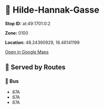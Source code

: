 # 🚉 Hilde-Hannak-Gasse


**Stop ID:** at:49:1701:0:2

**Zone:** 0100

**Location:** 48.24390929, 16.46141199

[Open in Google Maps](https://www.google.com/maps?q=48.24390929,16.46141199)

## 🚆 Served by Routes

### 🚌 Bus
- 87A
- 87A
- 87A